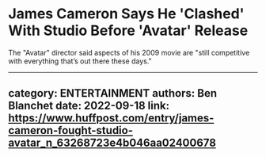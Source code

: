 # James Cameron Says He 'Clashed' With Studio Before 'Avatar' Release

The "Avatar" director said aspects of his 2009 movie are "still competitive with everything that’s out there these days."

---
category: ENTERTAINMENT
authors: Ben Blanchet
date: 2022-09-18
link: https://www.huffpost.com/entry/james-cameron-fought-studio-avatar_n_63268723e4b046aa02400678
---
